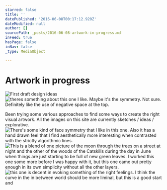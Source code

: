 ```yaml
---
starred: false
title: ''
datePublished: '2016-06-08T00:17:12.920Z'
dateModified: null
author: []
sourcePath: _posts/2016-06-08-artwork-in-progress.md
inFeed: true
hasPage: false
inNav: false
_type: MediaObject

---
```

# Artwork in progress
![First draft design ideas](https://the-grid-user-content.s3-us-west-2.amazonaws.com/defb5fac-8a91-47be-95d3-513c8815732a.jpg)
![theres something about this one I like. Maybe it's the symmetry. Not sure. Definitely like the use of negative space at the top. ](https://the-grid-user-content.s3-us-west-2.amazonaws.com/49031e29-7c5c-4d05-9a80-2a3c6533ab90.jpg)

Been trying some various approaches to find some ways to create the right visual artwork. All the images on this site are currently sketches / ideas / explorative.
![There's some kind of face symmetry that I like in this one. Also it has a hand drawn feel that I find aesthetically more interesting when contrasted with the strictly algorithmic lines.](https://the-grid-user-content.s3-us-west-2.amazonaws.com/890c54fa-6006-491f-972e-4364ae4a6302.jpg)
![This is a blend of one picture of the moon through the trees on a street at night and the other of the woods of the Catskills during the day in June when things are just starting to be full of new green leaves. I worked this one some more before I was happy with it, but this one came out pretty enough in its own simplicity without all the other layers.](https://the-grid-user-content.s3-us-west-2.amazonaws.com/1cf63027-7f65-459d-b985-f7a222410856.jpg)
![this one is decent in evoking something of the right feelings. I think the curve in the in between world should be more liminal, but this is a good start and ](https://the-grid-user-content.s3-us-west-2.amazonaws.com/022f9ea5-9f8c-44ab-9b4f-02aff4b6e6ac.jpg)
